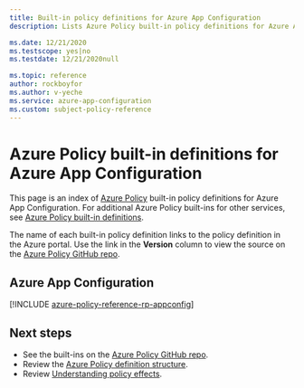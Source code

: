 ```yaml
---
title: Built-in policy definitions for Azure App Configuration
description: Lists Azure Policy built-in policy definitions for Azure App Configuration. These built-in policy definitions provide common approaches to managing your Azure resources.

ms.date: 12/21/2020
ms.testscope: yes|no
ms.testdate: 12/21/2020null

ms.topic: reference
author: rockboyfor
ms.author: v-yeche
ms.service: azure-app-configuration
ms.custom: subject-policy-reference
---
```

# Azure Policy built-in definitions for Azure App Configuration

This page is an index of [Azure Policy](../governance/policy/overview.md) built-in policy
definitions for Azure App Configuration. For additional Azure Policy built-ins for other services, see
[Azure Policy built-in definitions](../governance/policy/samples/built-in-policies.md).

The name of each built-in policy definition links to the policy definition in the Azure portal. Use
the link in the **Version** column to view the source on the
[Azure Policy GitHub repo](https://github.com/Azure/azure-policy).

## Azure App Configuration

[!INCLUDE [azure-policy-reference-rp-appconfig](../../includes/policy/reference/byrp/microsoft.appconfiguration.md)]

## Next steps

- See the built-ins on the [Azure Policy GitHub repo](https://github.com/Azure/azure-policy).
- Review the [Azure Policy definition structure](../governance/policy/concepts/definition-structure.md).
- Review [Understanding policy effects](../governance/policy/concepts/effects.md).



<!-- Update_Description: new article about policy reference -->
<!--NEW.date: 12/21/2020-->